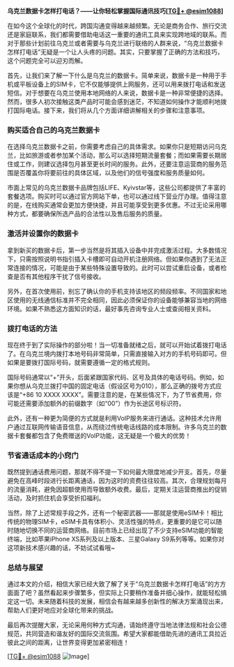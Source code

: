 **乌克兰数据卡怎样打电话？——让你轻松掌握国际通讯技巧[[TG💪+ @esim1088](https://t.me/s/esim1088)]**

在如今这个全球化的时代，跨国沟通变得越来越频繁。无论是商务合作、旅行交流还是家庭联系，我们都需要借助电话这一重要的通讯工具来实现跨地域的联系。而对于那些计划前往乌克兰或者需要与乌克兰进行联络的人群来说，“乌克兰数据卡怎样打电话”无疑是一个让人头疼的问题。其实，只要掌握了正确的方法和技巧，这个问题完全可以迎刃而解。

首先，让我们来了解一下什么是乌克兰的数据卡。简单来说，数据卡是一种用于手机或平板设备上的SIM卡，它不仅能够提供上网服务，还可以用来拨打电话和发送短信。对于想要在乌克兰使用本地网络的人来说，数据卡是一种非常便捷的选择。然而，很多人初次接触这类产品时可能会感到迷茫，不知道如何操作才能顺利地拨打国际电话。接下来，我们将从几个方面详细讲解相关的步骤和注意事项。

### **购买适合自己的乌克兰数据卡**

在选择乌克兰数据卡之前，你需要考虑自己的具体需求。如果你只是短期访问乌克兰，比如旅游或者参加某个活动，那么可以选择短期流量套餐；而如果需要长期居住或工作，则建议选择包月甚至更长时间的服务。此外，还要注意运营商的服务范围是否覆盖你将要前往的具体区域，以及他们的信号强度和服务质量如何。

市面上常见的乌克兰数据卡品牌包括LIFE、Kyivstar等，这些公司都提供了丰富的套餐选项。购买时可以通过官方网站下单，也可以通过线下营业厅办理。值得注意的是，在线购买通常会更加方便快捷，并且可能享受到更多优惠。不过无论采用哪种方式，都要确保所选产品的合法性以及售后服务的质量。

### **激活并设置你的数据卡**

拿到新买的数据卡后，第一步当然是将其插入设备中并完成激活过程。大多数情况下，只需按照说明书指引插入卡槽即可自动开机注册网络。但如果你遇到了无法正常连接的情况，可能是由于某些特殊设置导致的。此时可以尝试重启设备，或者检查是否有其他程序干扰了信号接收。

另外，在首次使用前，别忘了确认你的手机支持该地区的频段频率。不同国家和地区使用的无线通信标准并不完全相同，因此必须保证你的设备能够兼容当地的网络环境。如果不熟悉这方面知识的话，最好事先咨询专业人士或查阅相关资料。

### **拨打电话的方法**

现在终于到了实际操作的部分啦！当一切准备就绪之后，就可以开始试着拨打电话了。在乌克兰境内拨打本地号码非常简单，只需直接输入对方的手机号码即可。但如果是要拨打国际号码，就需要遵循一定的格式规则。

国际号码通常以“+”开头，后面紧跟国家代码、区号及具体的电话号码。例如，如果你想从乌克兰拨打中国的固定电话（假设区号为010），那么正确的拨号方式应该是“+86 10 XXXX XXXX”。需要注意的是，在某些情况下，为了节省费用，你可能还需要添加额外的前缀数字（如“00”）作为长途区号标识符。

此外，还有一种更为简便的方式就是利用VoIP服务来进行通话。这种技术允许用户通过互联网传输语音信息，从而绕过传统电话线路的成本限制。许多乌克兰的数据卡套餐都包含了免费赠送的VoIP功能，这无疑是一个极大的优势！

### **节省通话成本的小窍门**

既然提到通话费用问题，那就不得不提一下如何最大限度地减少开支。首先，尽量避免在高峰时段进行长距离通话，因为这时的资费往往较高。其次，合理规划每月的流量消耗，避免因超额使用而导致额外收费。最后，定期关注运营商推出的促销活动，及时抓住机会享受折扣福利。

当然，除了上述常规手段之外，还有一个秘密武器——那就是使用eSIM卡！相比传统的物理SIM卡，eSIM卡具有体积小、灵活性强的特点，更重要的是它可以随时随地切换不同的运营商网络。目前市场上已经出现了不少支持eSIM功能的智能终端，比如苹果iPhone XS系列及以上版本、三星Galaxy S9系列等等。如果你对这项新技术感兴趣的话，不妨试试看哦~

### **总结与展望**

通过本文的介绍，相信大家已经大致了解了关于“乌克兰数据卡怎样打电话”的方方面面了吧？虽然看起来步骤繁多，但实际上只要稍作准备并细心操作，就能轻松搞定这一切。未来随着科技的发展，相信会有越来越多创新性的解决方案涌现出来，帮助人们更好地应对全球化带来的挑战。

最后再次提醒大家，无论采用何种方式沟通，请始终遵守当地法律法规和社会公德规范，共同营造和谐友好的国际交流氛围。希望大家都能借助先进的通讯工具拉近彼此之间的距离，让世界变得更加紧密相连！

[[TG💪+ @esim1088](https://t.me/s/esim1088) ![Image](https://i.postimg.cc/4NQfJmqS/Snipaste-2025-05-13-00-14-12.png)]